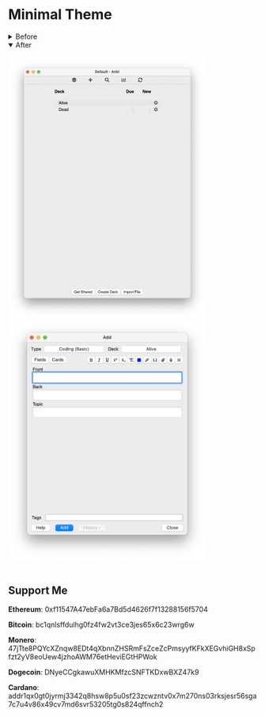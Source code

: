# Minimal Theme


<details>
<summary>Before</summary>
<br>
<img src="/Preview/home-before.png" width="400"/><img src="/Preview/add-before.png" width="400"/>
</details>

<details open>
<summary>After</summary>
<br>
<img src="/Preview/home-after.png" width="400"/><img src="/Preview/add-after.png" width="400"/>
</details>

<br>

## Support Me

**Ethereum**: 0xf11547A47ebFa6a7Bd5d4626f7f13288156f5704

**Bitcoin**: bc1qnlsffdulhg0fz4fw2vt3ce3jes65x6c23wrg6w

**Monero**: 47jTte8PQYcXZnqw8EDt4qXbnnZHSRmFsZceZcPmsyyfKFkXEGvhiGH8xSpfzt2yV8eoUew4jzhoAWM76etHeviEGtHPWok

**Dogecoin**: DNyeCCgkawuXMHKMfzcSNFTKDxwBXZ47k9

**Cardano**: addr1qx0gt0jyrmj3342q8hsw8p5u0sf23zcwzntv0x7m270ns03rksjesr56sga7c7u4v86x49cv7md6svr53205tg0s824qffnch2

